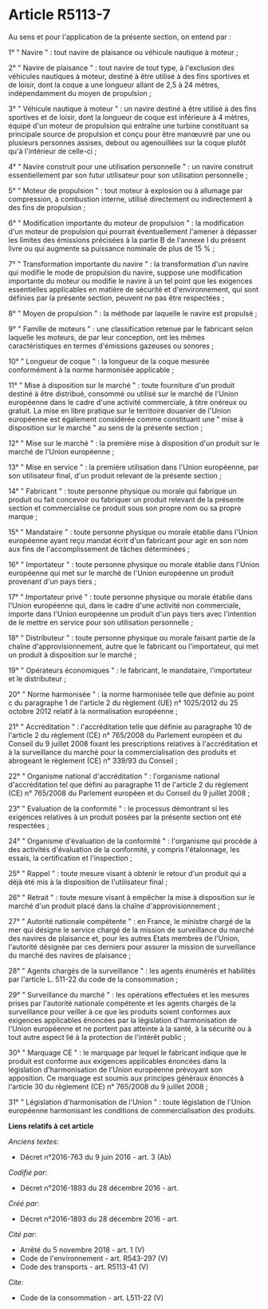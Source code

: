 # Article R5113-7

Au sens et pour l'application de la présente section, on entend par :

1° " Navire " : tout navire de plaisance ou véhicule nautique à moteur ;

2° " Navire de plaisance " : tout navire de tout type, à l'exclusion des véhicules nautiques à moteur, destiné à être utilisé
à des fins sportives et de loisir, dont la coque a une longueur allant de 2,5 à 24 mètres, indépendamment du moyen de
propulsion ;

3° " Véhicule nautique à moteur " : un navire destiné à être utilisé à des fins sportives et de loisir, dont la longueur de
coque est inférieure à 4 mètres, équipé d'un moteur de propulsion qui entraîne une turbine constituant sa principale source
de propulsion et conçu pour être manœuvré par une ou plusieurs personnes assises, debout ou agenouillées sur la coque plutôt
qu'à l'intérieur de celle-ci ;

4° " Navire construit pour une utilisation personnelle " : un navire construit essentiellement par son futur utilisateur pour
son utilisation personnelle ;

5° " Moteur de propulsion " : tout moteur à explosion ou à allumage par compression, à combustion interne, utilisé
directement ou indirectement à des fins de propulsion ;

6° " Modification importante du moteur de propulsion " : la modification d'un moteur de propulsion qui pourrait
éventuellement l'amener à dépasser les limites des émissions précisées à la partie B de l'annexe I du présent livre ou qui
augmente sa puissance nominale de plus de 15 % ;

7° " Transformation importante du navire " : la transformation d'un navire qui modifie le mode de propulsion du navire,
suppose une modification importante du moteur ou modifie le navire à un tel point que les exigences essentielles applicables
en matière de sécurité et d'environnement, qui sont définies par la présente section, peuvent ne pas être respectées ;

8° " Moyen de propulsion " : la méthode par laquelle le navire est propulsé ;

9° " Famille de moteurs " : une classification retenue par le fabricant selon laquelle les moteurs, de par leur conception,
ont les mêmes caractéristiques en termes d'émissions gazeuses ou sonores ;

10° " Longueur de coque " : la longueur de la coque mesurée conformément à la norme harmonisée applicable ;

11° " Mise à disposition sur le marché " : toute fourniture d'un produit destiné à être distribué, consommé ou utilisé sur le
marché de l'Union européenne dans le cadre d'une activité commerciale, à titre onéreux ou gratuit. La mise en libre pratique
sur le territoire douanier de l'Union européenne est également considérée comme constituant une " mise à disposition sur le
marché " au sens de la présente section ;

12° " Mise sur le marché " : la première mise à disposition d'un produit sur le marché de l'Union européenne ;

13° " Mise en service " : la première utilisation dans l'Union européenne, par son utilisateur final, d'un produit relevant
de la présente section ;

14° " Fabricant " : toute personne physique ou morale qui fabrique un produit ou fait concevoir ou fabriquer un produit
relevant de la présente section et commercialise ce produit sous son propre nom ou sa propre marque ;

15° " Mandataire " : toute personne physique ou morale établie dans l'Union européenne ayant reçu mandat écrit d'un fabricant
pour agir en son nom aux fins de l'accomplissement de tâches déterminées ;

16° " Importateur " : toute personne physique ou morale établie dans l'Union européenne qui met sur le marché de l'Union
européenne un produit provenant d'un pays tiers ;

17° " Importateur privé " : toute personne physique ou morale établie dans l'Union européenne qui, dans le cadre d'une
activité non commerciale, importe dans l'Union européenne un produit d'un pays tiers avec l'intention de le mettre en service
pour son utilisation personnelle ;

18° " Distributeur " : toute personne physique ou morale faisant partie de la chaîne d'approvisionnement, autre que le
fabricant ou l'importateur, qui met un produit à disposition sur le marché ;

19° " Opérateurs économiques " : le fabricant, le mandataire, l'importateur et le distributeur ;

20° " Norme harmonisée " : la norme harmonisée telle que définie au point c du paragraphe 1 de l'article 2 du règlement (UE)
n° 1025/2012 du 25 octobre 2012 relatif à la normalisation européenne ;

21° " Accréditation " : l'accréditation telle que définie au paragraphe 10 de l'article 2 du règlement (CE) n° 765/2008 du
Parlement européen et du Conseil du 9 juillet 2008 fixant les prescriptions relatives à l'accréditation et à la surveillance
du marché pour la commercialisation des produits et abrogeant le règlement (CE) n° 339/93 du Conseil ;

22° " Organisme national d'accréditation " : l'organisme national d'accréditation tel que défini au paragraphe 11 de
l'article 2 du règlement (CE) n° 765/2008 du Parlement européen et du Conseil du 9 juillet 2008 ;

23° " Evaluation de la conformité " : le processus démontrant si les exigences relatives à un produit posées par la présente
section ont été respectées ;

24° " Organisme d'évaluation de la conformité " : l'organisme qui procède à des activités d'évaluation de la conformité, y
compris l'étalonnage, les essais, la certification et l'inspection ;

25° " Rappel " : toute mesure visant à obtenir le retour d'un produit qui a déjà été mis à la disposition de l'utilisateur
final ;

26° " Retrait " : toute mesure visant à empêcher la mise à disposition sur le marché d'un produit placé dans la chaîne
d'approvisionnement ;

27° " Autorité nationale compétente " : en France, le ministre chargé de la mer qui désigne le service chargé de la mission
de surveillance du marché des navires de plaisance et, pour les autres Etats membres de l'Union, l'autorité désignée par ces
derniers pour assurer la mission de surveillance du marché des navires de plaisance ;

28° " Agents chargés de la surveillance " : les agents énumérés et habilités par l'article L. 511-22 du code de la
consommation ;

29° " Surveillance du marché " : les opérations effectuées et les mesures prises par l'autorité nationale compétente et les
agents chargés de la surveillance pour veiller à ce que les produits soient conformes aux exigences applicables énoncées par
la législation d'harmonisation de l'Union européenne et ne portent pas atteinte à la santé, à la sécurité ou à tout autre
aspect lié à la protection de l'intérêt public ;

30° " Marquage CE " : le marquage par lequel le fabricant indique que le produit est conforme aux exigences applicables
énoncées dans la législation d'harmonisation de l'Union européenne prévoyant son apposition. Ce marquage est soumis aux
principes généraux énoncés à l'article 30 du règlement (CE) n° 765/2008 du 9 juillet 2008 ;

31° " Législation d'harmonisation de l'Union " : toute législation de l'Union européenne harmonisant les conditions de
commercialisation des produits.

**Liens relatifs à cet article**

_Anciens textes_:

  - Décret n°2016-763 du 9 juin 2016 - art. 3 (Ab)

_Codifié par_:

  - Décret n°2016-1893 du 28 décembre 2016 - art.

_Créé par_:

  - Décret n°2016-1893 du 28 décembre 2016 - art.

_Cité par_:

  - Arrêté du 5 novembre 2018 - art. 1 (V)
  - Code de l'environnement - art. R543-297 (V)
  - Code des transports - art. R5113-41 (V)

_Cite_:

  - Code de la consommation - art. L511-22 (V)
